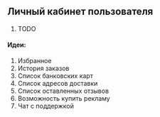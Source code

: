 ## Личный кабинет пользователя

1. TODO

#### Идеи:
1. Избранное
2. История заказов
3. Список банковских карт
4. Список адресов доставки
5. Список оставленных отзывов
6. Возможность купить рекламу
7. Чат с поддержкой